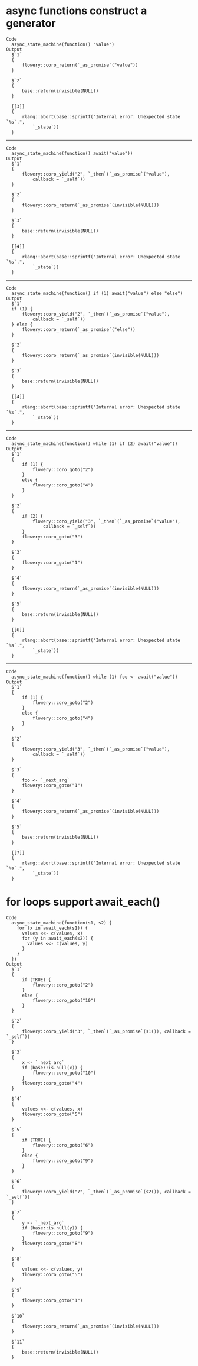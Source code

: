 # async functions construct a generator

    Code
      async_state_machine(function() "value")
    Output
      $`1`
      {
          flowery::coro_return(`_as_promise`("value"))
      }
      
      $`2`
      {
          base::return(invisible(NULL))
      }
      
      [[3]]
      {
          rlang::abort(base::sprintf("Internal error: Unexpected state `%s`.", 
              `_state`))
      }
      

---

    Code
      async_state_machine(function() await("value"))
    Output
      $`1`
      {
          flowery::coro_yield("2", `_then`(`_as_promise`("value"), 
              callback = `_self`))
      }
      
      $`2`
      {
          flowery::coro_return(`_as_promise`(invisible(NULL)))
      }
      
      $`3`
      {
          base::return(invisible(NULL))
      }
      
      [[4]]
      {
          rlang::abort(base::sprintf("Internal error: Unexpected state `%s`.", 
              `_state`))
      }
      

---

    Code
      async_state_machine(function() if (1) await("value") else "else")
    Output
      $`1`
      if (1) {
          flowery::coro_yield("2", `_then`(`_as_promise`("value"), 
              callback = `_self`))
      } else {
          flowery::coro_return(`_as_promise`("else"))
      }
      
      $`2`
      {
          flowery::coro_return(`_as_promise`(invisible(NULL)))
      }
      
      $`3`
      {
          base::return(invisible(NULL))
      }
      
      [[4]]
      {
          rlang::abort(base::sprintf("Internal error: Unexpected state `%s`.", 
              `_state`))
      }
      

---

    Code
      async_state_machine(function() while (1) if (2) await("value"))
    Output
      $`1`
      {
          if (1) {
              flowery::coro_goto("2")
          }
          else {
              flowery::coro_goto("4")
          }
      }
      
      $`2`
      {
          if (2) {
              flowery::coro_yield("3", `_then`(`_as_promise`("value"), 
                  callback = `_self`))
          }
          flowery::coro_goto("3")
      }
      
      $`3`
      {
          flowery::coro_goto("1")
      }
      
      $`4`
      {
          flowery::coro_return(`_as_promise`(invisible(NULL)))
      }
      
      $`5`
      {
          base::return(invisible(NULL))
      }
      
      [[6]]
      {
          rlang::abort(base::sprintf("Internal error: Unexpected state `%s`.", 
              `_state`))
      }
      

---

    Code
      async_state_machine(function() while (1) foo <- await("value"))
    Output
      $`1`
      {
          if (1) {
              flowery::coro_goto("2")
          }
          else {
              flowery::coro_goto("4")
          }
      }
      
      $`2`
      {
          flowery::coro_yield("3", `_then`(`_as_promise`("value"), 
              callback = `_self`))
      }
      
      $`3`
      {
          foo <- `_next_arg`
          flowery::coro_goto("1")
      }
      
      $`4`
      {
          flowery::coro_return(`_as_promise`(invisible(NULL)))
      }
      
      $`5`
      {
          base::return(invisible(NULL))
      }
      
      [[7]]
      {
          rlang::abort(base::sprintf("Internal error: Unexpected state `%s`.", 
              `_state`))
      }
      

# for loops support await_each()

    Code
      async_state_machine(function(s1, s2) {
        for (x in await_each(s1)) {
          values <<- c(values, x)
          for (y in await_each(s2)) {
            values <<- c(values, y)
          }
        }
      })
    Output
      $`1`
      {
          if (TRUE) {
              flowery::coro_goto("2")
          }
          else {
              flowery::coro_goto("10")
          }
      }
      
      $`2`
      {
          flowery::coro_yield("3", `_then`(`_as_promise`(s1()), callback = `_self`))
      }
      
      $`3`
      {
          x <- `_next_arg`
          if (base::is.null(x)) {
              flowery::coro_goto("10")
          }
          flowery::coro_goto("4")
      }
      
      $`4`
      {
          values <<- c(values, x)
          flowery::coro_goto("5")
      }
      
      $`5`
      {
          if (TRUE) {
              flowery::coro_goto("6")
          }
          else {
              flowery::coro_goto("9")
          }
      }
      
      $`6`
      {
          flowery::coro_yield("7", `_then`(`_as_promise`(s2()), callback = `_self`))
      }
      
      $`7`
      {
          y <- `_next_arg`
          if (base::is.null(y)) {
              flowery::coro_goto("9")
          }
          flowery::coro_goto("8")
      }
      
      $`8`
      {
          values <<- c(values, y)
          flowery::coro_goto("5")
      }
      
      $`9`
      {
          flowery::coro_goto("1")
      }
      
      $`10`
      {
          flowery::coro_return(`_as_promise`(invisible(NULL)))
      }
      
      $`11`
      {
          base::return(invisible(NULL))
      }
      

